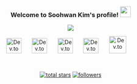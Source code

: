 <h3 align="center">
  Welcome to Soohwan Kim's profile!
  <img src="https://media.giphy.com/media/hvRJCLFzcasrR4ia7z/giphy.gif" width="28">
</h3>

<!-- Typing SVG by DenverCoder1 - https://github.com/DenverCoder1/readme-typing-svg -->
<p align="center">
  <a href="https://github.com/DenverCoder1/readme-typing-svg"><img src="https://readme-typing-svg.herokuapp.com?color=%23F75C7E&center=true&width=440&lines=Co-founder+of+a+startup+named+TUNiB;Experienced+A.I.+research+engineer;Always+learning+new+things"></a>
</p>

<!-- Social icons section -->
<p align="center">
  <a href="https://www.facebook.com/sooftware95"><img width="40px" alt="Dev.to" title="Facebook" src="https://user-images.githubusercontent.com/42150335/155542167-1814c134-7c6d-4bc4-8d1d-6be7382d6f13.png"></a>
  &#8287;&#8287;&#8287;&#8287;&#8287;
  <a href="https://www.linkedin.com/in/Soo-hwan/"><img width="40px" alt="Dev.to" title="LinkedIn" src="https://user-images.githubusercontent.com/42150335/155542427-8373ce73-cbde-4863-841a-98bc5f135674.png"></a>
  &#8287;&#8287;&#8287;&#8287;&#8287;
  <a href="https://sooftware.io"><img width="40px" alt="Dev.to" title="BLOG" src="https://user-images.githubusercontent.com/42150335/155542924-296e62bc-2a1a-4df9-a6a8-cef02a9de3e1.png"></a>
  &#8287;&#8287;&#8287;&#8287;&#8287;
  <a href="https://sooftware.io/resume"><img height="40px" alt="Dev.to" title="RESUME" src="https://user-images.githubusercontent.com/42150335/155544588-df5570fc-9cb1-4c3a-86a1-3cc0f51af135.png"></a>
  &#8287;&#8287;&#8287;&#8287;&#8287;
  <a href="mailto:sh951011@gmail.com"><img width="45px" alt="Dev.to" title="MAIL" src="https://user-images.githubusercontent.com/42150335/155552776-f1a4096c-293f-4d31-86d6-16abb09f6f1b.png"></a>
  &#8287;&#8287;&#8287;&#8287;&#8287;
</p>

<br/>

<!-- Social badges section -->
<!-- Badges with custom icons - https://github.com/DenverCoder1/custom-icon-badges -->
<!-- YouTube stats - https://github.com/DenverCoder1/github-readme-youtube-stats -->
<!-- View counter - https://github.com/DenverCoder1/Simple-View-Counter -->
<!-- Star counter - https://github.com/idealclover/GitHub-Star-Counter -->
<p align="center">
  <a href="https://github.com/sooftware?tab=repositories&sort=stargazers">
    <img alt="total stars" title="Total stars on GitHub" src="https://custom-icon-badges.herokuapp.com/badge/dynamic/json?logo=star&color=55960c&labelColor=488207&label=Stars&style=for-the-badge&query=%24.stars&url=https://api.github-star-counter.workers.dev/user/sooftware"/></a>
  <a href="https://github.com/sooftware?tab=followers">
    <img alt="followers" title="Follow me on Github" src="https://custom-icon-badges.herokuapp.com/github/followers/sooftware?color=236ad3&labelColor=1155ba&style=for-the-badge&logo=person-add&label=Followers&logoColor=white"/></a>
</p>
